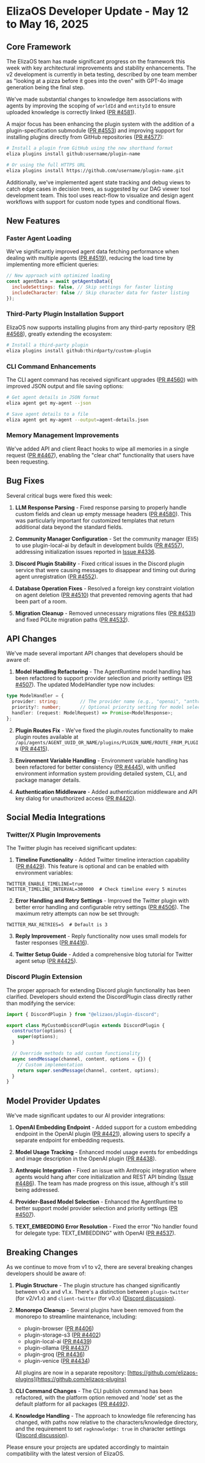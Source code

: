 # ElizaOS Developer Update - May 12 to May 16, 2025

## Core Framework

The ElizaOS team has made significant progress on the framework this week with key architectural improvements and stability enhancements. The v2 development is currently in beta testing, described by one team member as "looking at a pizza before it goes into the oven" with GPT-4o image generation being the final step.

We've made substantial changes to knowledge item associations with agents by improving the scoping of `worldId` and `entityId` to ensure uploaded knowledge is correctly linked ([PR #4581](https://github.com/elizaos/eliza/pull/4581)). 

A major focus has been enhancing the plugin system with the addition of a plugin-specification submodule ([PR #4553](https://github.com/elizaos/eliza/pull/4553)) and improving support for installing plugins directly from GitHub repositories ([PR #4577](https://github.com/elizaos/eliza/pull/4577)):

```bash
# Install a plugin from GitHub using the new shorthand format
eliza plugins install github:username/plugin-name

# Or using the full HTTPS URL
eliza plugins install https://github.com/username/plugin-name.git
```

Additionally, we've implemented agent state tracking and debug views to catch edge cases in decision trees, as suggested by our DAG viewer tool development team. This tool uses react-flow to visualize and design agent workflows with support for custom node types and conditional flows.

## New Features

### Faster Agent Loading

We've significantly improved agent data fetching performance when dealing with multiple agents ([PR #4519](https://github.com/elizaos/eliza/pull/4519)), reducing the load time by implementing more efficient queries:

```javascript
// New approach with optimized loading
const agentData = await getAgentsData({
  includeSettings: false, // Skip settings for faster listing
  includeCharacter: false // Skip character data for faster listing
});
```

### Third-Party Plugin Installation Support

ElizaOS now supports installing plugins from any third-party repository ([PR #4568](https://github.com/elizaos/eliza/pull/4568)), greatly extending the ecosystem:

```bash
# Install a third-party plugin
eliza plugins install github:thirdparty/custom-plugin
```

### CLI Command Enhancements

The CLI agent command has received significant upgrades ([PR #4560](https://github.com/elizaos/eliza/pull/4560)) with improved JSON output and file saving options:

```bash
# Get agent details in JSON format
eliza agent get my-agent --json

# Save agent details to a file
eliza agent get my-agent --output=agent-details.json
```

### Memory Management Improvements

We've added API and client React hooks to wipe all memories in a single request ([PR #4467](https://github.com/elizaos/eliza/pull/4467)), enabling the "clear chat" functionality that users have been requesting.

## Bug Fixes

Several critical bugs were fixed this week:

1. **LLM Response Parsing** - Fixed response parsing to properly handle custom fields and clean up empty message headers ([PR #4580](https://github.com/elizaos/eliza/pull/4580)). This was particularly important for customized templates that return additional data beyond the standard fields.

2. **Community Manager Configuration** - Set the community manager (Eli5) to use plugin-local-ai by default in development builds ([PR #4557](https://github.com/elizaos/eliza/pull/4557)), addressing initialization issues reported in [Issue #4336](https://github.com/elizaos/eliza/issues/4336).

3. **Discord Plugin Stability** - Fixed critical issues in the Discord plugin service that were causing messages to disappear and timing out during agent unregistration ([PR #4552](https://github.com/elizaos/eliza/pull/4552)).

4. **Database Operation Fixes** - Resolved a foreign key constraint violation on agent deletion ([PR #4510](https://github.com/elizaos/eliza/pull/4510)) that prevented removing agents that had been part of a room.

5. **Migration Cleanup** - Removed unnecessary migrations files ([PR #4531](https://github.com/elizaos/eliza/pull/4531)) and fixed PGLite migration paths ([PR #4532](https://github.com/elizaos/eliza/pull/4532)).

## API Changes

We've made several important API changes that developers should be aware of:

1. **Model Handling Refactoring** - The AgentRuntime model handling has been refactored to support provider selection and priority settings ([PR #4507](https://github.com/elizaos/eliza/pull/4507)). The updated ModelHandler type now includes:

```typescript
type ModelHandler = {
  provider: string;        // The provider name (e.g., "openai", "anthropic")
  priority?: number;       // Optional priority setting for model selection
  handler: (request: ModelRequest) => Promise<ModelResponse>;
};
```

2. **Plugin Routes Fix** - We've fixed the plugin.routes functionality to make plugin routes available at `/api/agents/AGENT_UUID_OR_NAME/plugins/PLUGIN_NAME/ROUTE_FROM_PLUGIN` ([PR #4415](https://github.com/elizaos/eliza/pull/4415)).

3. **Environment Variable Handling** - Environment variable handling has been refactored for better consistency ([PR #4445](https://github.com/elizaos/eliza/pull/4445)), with unified environment information system providing detailed system, CLI, and package manager details.

4. **Authentication Middleware** - Added authentication middleware and API key dialog for unauthorized access ([PR #4420](https://github.com/elizaos/eliza/pull/4420)).

## Social Media Integrations

### Twitter/X Plugin Improvements

The Twitter plugin has received significant updates:

1. **Timeline Functionality** - Added Twitter timeline interaction capability ([PR #4429](https://github.com/elizaos/eliza/pull/4429)). This feature is optional and can be enabled with environment variables:

```
TWITTER_ENABLE_TIMELINE=true
TWITTER_TIMELINE_INTERVAL=300000  # Check timeline every 5 minutes
```

2. **Error Handling and Retry Settings** - Improved the Twitter plugin with better error handling and configurable retry settings ([PR #4506](https://github.com/elizaos/eliza/pull/4506)). The maximum retry attempts can now be set through:

```
TWITTER_MAX_RETRIES=5  # Default is 3
```

3. **Reply Improvement** - Reply functionality now uses small models for faster responses ([PR #4416](https://github.com/elizaos/eliza/pull/4416)).

4. **Twitter Setup Guide** - Added a comprehensive blog tutorial for Twitter agent setup ([PR #4425](https://github.com/elizaos/eliza/pull/4425)).

### Discord Plugin Extension

The proper approach for extending Discord plugin functionality has been clarified. Developers should extend the DiscordPlugin class directly rather than modifying the service:

```javascript
import { DiscordPlugin } from "@elizaos/plugin-discord";

export class MyCustomDiscordPlugin extends DiscordPlugin {
  constructor(options) {
    super(options);
  }

  // Override methods to add custom functionality
  async sendMessage(channel, content, options = {}) {
    // Custom implementation
    return super.sendMessage(channel, content, options);
  }
}
```

## Model Provider Updates

We've made significant updates to our AI provider integrations:

1. **OpenAI Embedding Endpoint** - Added support for a custom embedding endpoint in the OpenAI plugin ([PR #4421](https://github.com/elizaos/eliza/pull/4421)), allowing users to specify a separate endpoint for embedding requests.

2. **Model Usage Tracking** - Enhanced model usage events for embeddings and image description in the OpenAI plugin ([PR #4438](https://github.com/elizaos/eliza/pull/4438)).

3. **Anthropic Integration** - Fixed an issue with Anthropic integration where agents would hang after core initialization and REST API binding ([Issue #4486](https://github.com/elizaos/eliza/issues/4486)). The team has made progress on this issue, although it's still being addressed.

4. **Provider-Based Model Selection** - Enhanced the AgentRuntime to better support model provider selection and priority settings ([PR #4507](https://github.com/elizaos/eliza/pull/4507)).

5. **TEXT_EMBEDDING Error Resolution** - Fixed the error "No handler found for delegate type: TEXT_EMBEDDING" with OpenAI ([PR #4537](https://github.com/elizaos/eliza/pull/4537)).

## Breaking Changes

As we continue to move from v1 to v2, there are several breaking changes developers should be aware of:

1. **Plugin Structure** - The plugin structure has changed significantly between v0.x and v1.x. There's a distinction between `plugin-twitter` (for v2/v1.x) and `client-twitter` (for v0.x) ([Discord discussion](https://discord.com/channels/1320246527268098048/1320246527268098048)).

2. **Monorepo Cleanup** - Several plugins have been removed from the monorepo to streamline maintenance, including:
   - plugin-browser ([PR #4406](https://github.com/elizaos/eliza/pull/4406))
   - plugin-storage-s3 ([PR #4402](https://github.com/elizaos/eliza/pull/4402))
   - plugin-local-ai ([PR #4439](https://github.com/elizaos/eliza/pull/4439))
   - plugin-ollama ([PR #4437](https://github.com/elizaos/eliza/pull/4437))
   - plugin-groq ([PR #4436](https://github.com/elizaos/eliza/pull/4436))
   - plugin-venice ([PR #4434](https://github.com/elizaos/eliza/pull/4434))

   All plugins are now in a separate repository: [https://github.com/elizaos-plugins](https://github.com/elizaos-plugins)

3. **CLI Command Changes** - The CLI publish command has been refactored, with the platform option removed and 'node' set as the default platform for all packages ([PR #4492](https://github.com/elizaos/eliza/pull/4492)).

4. **Knowledge Handling** - The approach to knowledge file referencing has changed, with paths now relative to the characters/knowledge directory, and the requirement to set `ragknowledge: true` in character settings ([Discord discussion](https://discord.com/channels/1320246527268098048/1320246527268098048)).

Please ensure your projects are updated accordingly to maintain compatibility with the latest version of ElizaOS.